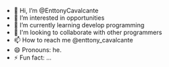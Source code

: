 - 👋 Hi, I’m @EnttonyCavalcante
- 👀 I’m interested in opportunities
- 🌱 I’m currently learning develop programming
- 💞️ I'm looking to collaborate with other programmers
- 📫 How to reach me @enttony_cavalcante
- 😄 Pronouns: he.
- ⚡ Fun fact: ...

<!---
EnttonyCavalcante/EnttonyCavalcante is a ✨ special ✨ repository because its `README.md` (this file) appears on your GitHub profile.
You can click the Preview link to take a look at your changes.
--->
